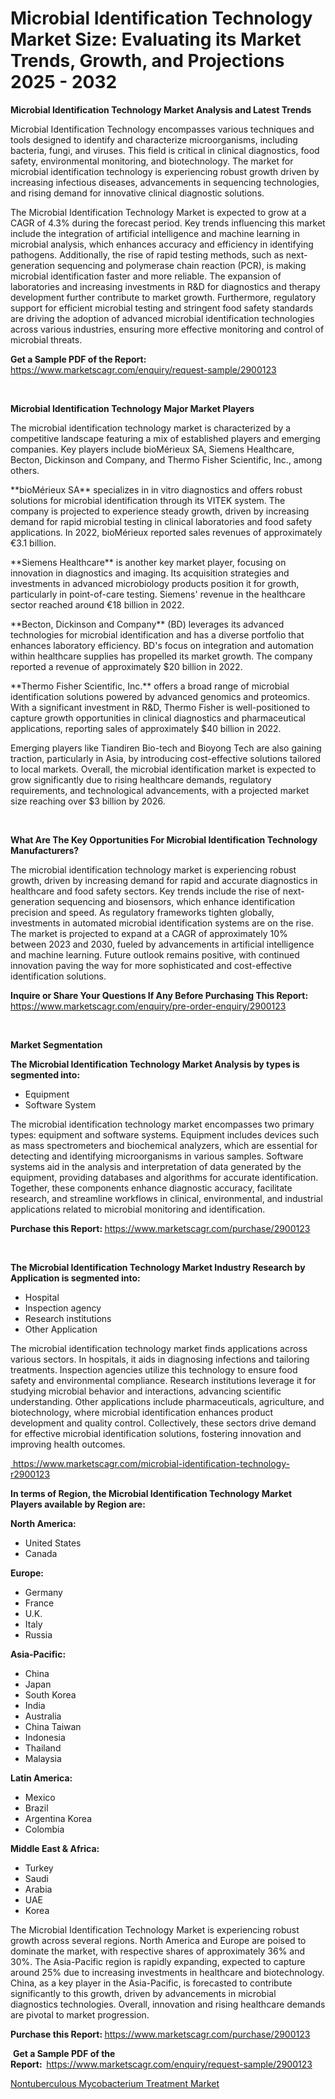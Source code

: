 <p><h1>Microbial Identification Technology Market Size: Evaluating its Market Trends, Growth, and Projections 2025 - 2032</h1></p><p><strong>Microbial Identification Technology Market Analysis and Latest Trends</strong></p>
<p><p>Microbial Identification Technology encompasses various techniques and tools designed to identify and characterize microorganisms, including bacteria, fungi, and viruses. This field is critical in clinical diagnostics, food safety, environmental monitoring, and biotechnology. The market for microbial identification technology is experiencing robust growth driven by increasing infectious diseases, advancements in sequencing technologies, and rising demand for innovative clinical diagnostic solutions.</p><p>The Microbial Identification Technology Market is expected to grow at a CAGR of 4.3% during the forecast period. Key trends influencing this market include the integration of artificial intelligence and machine learning in microbial analysis, which enhances accuracy and efficiency in identifying pathogens. Additionally, the rise of rapid testing methods, such as next-generation sequencing and polymerase chain reaction (PCR), is making microbial identification faster and more reliable. The expansion of laboratories and increasing investments in R&D for diagnostics and therapy development further contribute to market growth. Furthermore, regulatory support for efficient microbial testing and stringent food safety standards are driving the adoption of advanced microbial identification technologies across various industries, ensuring more effective monitoring and control of microbial threats.</p></p>
<p><strong>Get a Sample PDF of the Report:&nbsp;</strong> <a href="https://www.marketscagr.com/enquiry/request-sample/2900123?utm_campaign=1126&utm_medium=2&utm_source=Github&utm_content=ia&utm_term=16032025&utm_id=microbial-identification-technology">https://www.marketscagr.com/enquiry/request-sample/2900123</a></p>
<p>&nbsp;</p>
<p><strong>Microbial Identification Technology Major Market Players</strong></p>
<p><p>The microbial identification technology market is characterized by a competitive landscape featuring a mix of established players and emerging companies. Key players include bioMérieux SA, Siemens Healthcare, Becton, Dickinson and Company, and Thermo Fisher Scientific, Inc., among others.</p><p>**bioMérieux SA** specializes in in vitro diagnostics and offers robust solutions for microbial identification through its VITEK system. The company is projected to experience steady growth, driven by increasing demand for rapid microbial testing in clinical laboratories and food safety applications. In 2022, bioMérieux reported sales revenues of approximately €3.1 billion.</p><p>**Siemens Healthcare** is another key market player, focusing on innovation in diagnostics and imaging. Its acquisition strategies and investments in advanced microbiology products position it for growth, particularly in point-of-care testing. Siemens' revenue in the healthcare sector reached around €18 billion in 2022.</p><p>**Becton, Dickinson and Company** (BD) leverages its advanced technologies for microbial identification and has a diverse portfolio that enhances laboratory efficiency. BD's focus on integration and automation within healthcare supplies has propelled its market growth. The company reported a revenue of approximately $20 billion in 2022.</p><p>**Thermo Fisher Scientific, Inc.** offers a broad range of microbial identification solutions powered by advanced genomics and proteomics. With a significant investment in R&D, Thermo Fisher is well-positioned to capture growth opportunities in clinical diagnostics and pharmaceutical applications, reporting sales of approximately $40 billion in 2022.</p><p>Emerging players like Tiandiren Bio-tech and Bioyong Tech are also gaining traction, particularly in Asia, by introducing cost-effective solutions tailored to local markets. Overall, the microbial identification market is expected to grow significantly due to rising healthcare demands, regulatory requirements, and technological advancements, with a projected market size reaching over $3 billion by 2026.</p></p>
<p>&nbsp;</p>
<p><strong>What Are The Key Opportunities For Microbial Identification Technology Manufacturers?</strong></p>
<p><p>The microbial identification technology market is experiencing robust growth, driven by increasing demand for rapid and accurate diagnostics in healthcare and food safety sectors. Key trends include the rise of next-generation sequencing and biosensors, which enhance identification precision and speed. As regulatory frameworks tighten globally, investments in automated microbial identification systems are on the rise. The market is projected to expand at a CAGR of approximately 10% between 2023 and 2030, fueled by advancements in artificial intelligence and machine learning. Future outlook remains positive, with continued innovation paving the way for more sophisticated and cost-effective identification solutions.</p></p>
<p><strong>Inquire or Share Your Questions If Any Before Purchasing This Report:</strong> <a href="https://www.marketscagr.com/enquiry/pre-order-enquiry/2900123?utm_campaign=1126&utm_medium=2&utm_source=Github&utm_content=ia&utm_term=16032025&utm_id=microbial-identification-technology">https://www.marketscagr.com/enquiry/pre-order-enquiry/2900123</a></p>
<p>&nbsp;</p>
<p><strong>Market Segmentation</strong></p>
<p><strong>The Microbial Identification Technology Market Analysis by types is segmented into:</strong></p>
<p><ul><li> Equipment</li><li>Software System </li></ul></p>
<p><p>The microbial identification technology market encompasses two primary types: equipment and software systems. Equipment includes devices such as mass spectrometers and biochemical analyzers, which are essential for detecting and identifying microorganisms in various samples. Software systems aid in the analysis and interpretation of data generated by the equipment, providing databases and algorithms for accurate identification. Together, these components enhance diagnostic accuracy, facilitate research, and streamline workflows in clinical, environmental, and industrial applications related to microbial monitoring and identification.</p></p>
<p><strong>Purchase this Report:&nbsp;</strong><a href="https://www.marketscagr.com/purchase/2900123?utm_campaign=1126&utm_medium=2&utm_source=Github&utm_content=ia&utm_term=16032025&utm_id=microbial-identification-technology">https://www.marketscagr.com/purchase/2900123</a></p>
<p>&nbsp;</p>
<p><strong>The Microbial Identification Technology Market Industry Research by Application is segmented into:</strong></p>
<p><ul><li> Hospital</li><li>Inspection agency</li><li>Research institutions</li><li>Other Application </li></ul></p>
<p><p>The microbial identification technology market finds applications across various sectors. In hospitals, it aids in diagnosing infections and tailoring treatments. Inspection agencies utilize this technology to ensure food safety and environmental compliance. Research institutions leverage it for studying microbial behavior and interactions, advancing scientific understanding. Other applications include pharmaceuticals, agriculture, and biotechnology, where microbial identification enhances product development and quality control. Collectively, these sectors drive demand for effective microbial identification solutions, fostering innovation and improving health outcomes.</p></p>
<p><a href="https://www.marketscagr.com/microbial-identification-technology-r2900123?utm_campaign=1126&utm_medium=2&utm_source=Github&utm_content=ia&utm_term=16032025&utm_id=microbial-identification-technology">&nbsp;https://www.marketscagr.com/microbial-identification-technology-r2900123</a></p>
<p><strong>In terms of Region, the Microbial Identification Technology Market Players available by Region are:</strong></p>
<p>
    <p> <strong> North America: </strong>
        <ul>
            <li>United States</li>
            <li>Canada</li>
        </ul>
        </p> 
    <p> <strong> Europe: </strong>
        <ul>
            <li>Germany</li>
            <li>France</li>
            <li>U.K.</li>
            <li>Italy</li>
            <li>Russia</li>
        </ul>
        </p> 
    <p> <strong> Asia-Pacific: </strong>
        <ul>
            <li>China</li>
            <li>Japan</li>
            <li>South Korea</li>
            <li>India</li>
            <li>Australia</li>
            <li>China Taiwan</li>
            <li>Indonesia</li>
            <li>Thailand</li>
            <li>Malaysia</li>
        </ul>
        </p> 
    <p> <strong> Latin America: </strong>
        <ul>
            <li>Mexico</li>
            <li>Brazil</li>
            <li>Argentina Korea</li>
            <li>Colombia</li>
        </ul>
        </p> 
    <p> <strong> Middle East & Africa: </strong>
        <ul>
            <li>Turkey</li>
            <li>Saudi</li>
            <li>Arabia</li>
            <li>UAE</li>
            <li>Korea</li>
        </ul>
    </p>
    </p>
<p><p>The Microbial Identification Technology Market is experiencing robust growth across several regions. North America and Europe are poised to dominate the market, with respective shares of approximately 36% and 30%. The Asia-Pacific region is rapidly expanding, expected to capture around 25% due to increasing investments in healthcare and biotechnology. China, as a key player in the Asia-Pacific, is forecasted to contribute significantly to this growth, driven by advancements in microbial diagnostics technologies. Overall, innovation and rising healthcare demands are pivotal to market progression.</p></p>
<p><strong>Purchase this Report: </strong><a href="https://www.marketscagr.com/purchase/2900123?utm_campaign=1126&utm_medium=2&utm_source=Github&utm_content=ia&utm_term=16032025&utm_id=microbial-identification-technology">https://www.marketscagr.com/purchase/2900123</a></p>
<p>&nbsp;<strong>Get a Sample PDF of the Report:&nbsp;&nbsp;</strong><a href="https://www.marketscagr.com/enquiry/request-sample/2900123?utm_campaign=1126&utm_medium=2&utm_source=Github&utm_content=ia&utm_term=16032025&utm_id=microbial-identification-technology">https://www.marketscagr.com/enquiry/request-sample/2900123</a></p>
<p><strong></strong></p>
<p><p><a href="https://github.com/gdfhhhj/Market-Research-Report-List-7/blob/main/nontuberculous-mycobacterium-treatment-market.md?utm_campaign=1126&utm_medium=2&utm_source=Github&utm_content=ia&utm_term=16032025&utm_id=microbial-identification-technology">Nontuberculous Mycobacterium Treatment Market</a></p></p>